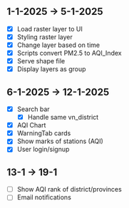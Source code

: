## 1-1-2025 -> 5-1-2025

- [x] Load raster layer to UI
- [x] Styling raster layer
- [x] Change layer based on time
- [x] Scripts convert PM2.5 to AQI_Index
- [x] Serve shape file
- [x] Display layers as group

## 6-1-2025 -> 12-1-2025

- [x] Search bar
  - [x] Handle same vn_district
- [x] AQI Chart
- [x] WarningTab cards
- [x] Show marks of stations (AQI)
- [x] User login/signup

## 13-1 -> 19-1
- [ ] Show AQI rank of district/provinces
- [ ] Email notifications
